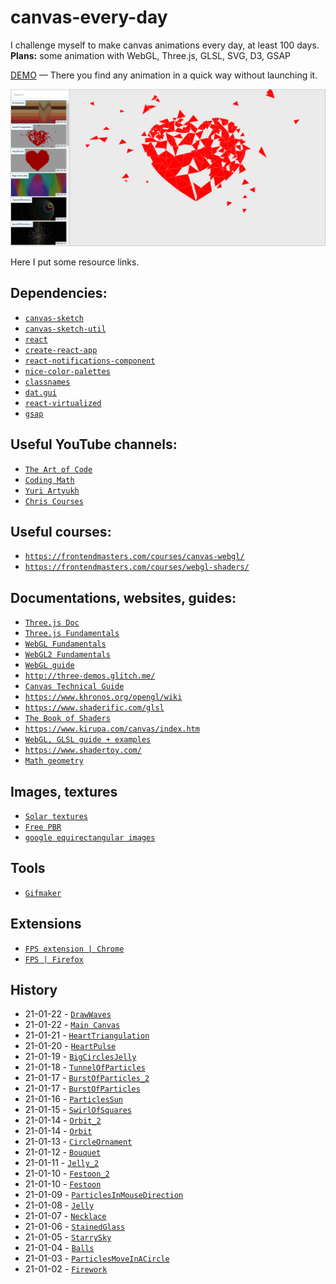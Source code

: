 # canvas-every-day
I challenge myself to make canvas animations every day, at least 100 days. <br>
**Plans:** some animation with WebGL, Three.js, GLSL, SVG, D3, GSAP

[DEMO](https://canvas-every-day.web.app/) — There you find any animation in a quick way without launching it.

![Screenshot](screenshot.png)

Here I put some resource links.
## Dependencies:
- [`canvas-sketch`](https://github.com/mattdesl/canvas-sketch)
- [`canvas-sketch-util`](https://github.com/mattdesl/canvas-sketch-util)
- [`react`](https://github.com/facebook/react)
- [`create-react-app`](https://github.com/facebook/create-react-app)
- [`react-notifications-component`](https://github.com/teodosii/react-notifications-component)
- [`nice-color-palettes`](https://github.com/Jam3/nice-color-palettes)
- [`classnames`](https://github.com/JedWatson/classnames)
- [`dat.gui`](https://github.com/dataarts/dat.gui)
- [`react-virtualized`](https://github.com/bvaughn/react-virtualized)
- [`gsap`](https://github.com/greensock/GSAP)

## Useful YouTube channels:
- [`The Art of Code`](https://www.youtube.com/c/TheArtofCodeIsCool/videos)
- [`Coding Math`](https://www.youtube.com/user/codingmath/videos)
- [`Yuri Artyukh`](https://www.youtube.com/user/flintyara/videos)
- [`Chris Courses`](https://www.youtube.com/c/ChrisCourses/videos)

## Useful courses:
- [`https://frontendmasters.com/courses/canvas-webgl/`](https://frontendmasters.com/courses/canvas-webgl/)
- [`https://frontendmasters.com/courses/webgl-shaders/`](https://frontendmasters.com/courses/webgl-shaders/)

## Documentations, websites, guides:
- [`Three.js Doc`](https://threejs.org/docs/index.html#manual/en/introduction/Creating-a-scene)
- [`Three.js Fundamentals`](https://threejsfundamentals.org/)
- [`WebGL Fundamentals`](https://webglfundamentals.org/)
- [`WebGL2 Fundamentals`](https://webgl2fundamentals.org/)
- [`WebGL guide`](https://xem.github.io/articles/webgl-guide.html)
- [`http://three-demos.glitch.me/`](http://three-demos.glitch.me/)
- [`Canvas Technical Guide`](https://docs.unrealengine.com/udk/Three/CanvasTechnicalGuide.html)
- [`https://www.khronos.org/opengl/wiki`](https://www.khronos.org/opengl/wiki)
- [`https://www.shaderific.com/glsl`](https://www.shaderific.com/glsl)
- [`The Book of Shaders`](https://thebookofshaders.com/)
- [`https://www.kirupa.com/canvas/index.htm`](https://www.kirupa.com/canvas/index.htm)
- [`WebGL, GLSL guide + examples`](https://webglsamples.org/google-io/2011/index.html)
- [`https://www.shadertoy.com/`](https://www.shadertoy.com/)
- [`Math geometry`](https://mathsisfun.com/geometry/unit-circle.html)

## Images, textures
- [`Solar textures`](https://www.solarsystemscope.com/textures/)
- [`Free PBR`](https://freepbr.com/)
- [`google equirectangular images`](https://www.google.com/search?q=equirectangular+images&tbm=isch&ved=2ahUKEwialqrCyIDuAhUI_hoKHRZvC2gQ2-cCegQIABAA&oq=equirectangular+images&gs_lcp=CgNpbWcQA1CsbFjsbWC9b2gAcAB4AIAB9QKIAfUCkgEDMy0xmAEAoAEBqgELZ3dzLXdpei1pbWfAAQE&sclient=img&ei=KSTyX9rdH4j8a5bercAG&bih=1276&biw=2560#imgrc=Nlw8VvEHmTpjNM)

## Tools
- [`Gifmaker`](https://gifmaker.me/)

## Extensions
- [`FPS extension | Chrome`](https://chrome.google.com/webstore/detail/fps-extension/gdkkmimldhefhmmmlalioafomdlahcog)
- [`FPS | Firefox`](https://addons.mozilla.org/en-US/firefox/addon/archi-fps-meter/?src=recommended)

## History
- 21-01-22 - [`DrawWaves`](https://canvas-every-day.web.app/DrawWaves)
- 21-01-22 - [`Main Canvas`](https://canvas-every-day.web.app)
- 21-01-21 - [`HeartTriangulation`](https://canvas-every-day.web.app/HeartTriangulation)
- 21-01-20 - [`HeartPulse`](https://canvas-every-day.web.app/HeartPulse)
- 21-01-19 - [`BigCirclesJelly`](https://canvas-every-day.web.app/BigCirclesJelly)
- 21-01-18 - [`TunnelOfParticles`](https://canvas-every-day.web.app/TunnelOfParticles)
- 21-01-17 - [`BurstOfParticles_2`](https://canvas-every-day.web.app/BurstOfParticles_2)
- 21-01-17 - [`BurstOfParticles`](https://canvas-every-day.web.app/BurstOfParticles)
- 21-01-16 - [`ParticlesSun`](https://canvas-every-day.web.app/ParticlesSun)
- 21-01-15 - [`SwirlOfSquares`](https://canvas-every-day.web.app/SwirlOfSquares)
- 21-01-14 - [`Orbit_2`](https://canvas-every-day.web.app/Orbit_2)
- 21-01-14 - [`Orbit`](https://canvas-every-day.web.app/Orbit)
- 21-01-13 - [`CircleOrnament`](https://canvas-every-day.web.app/CircleOrnament)
- 21-01-12 - [`Bouquet`](https://canvas-every-day.web.app/Bouquet)
- 21-01-11 - [`Jelly_2`](https://canvas-every-day.web.app/Jelly_2)
- 21-01-10 - [`Festoon_2`](https://canvas-every-day.web.app/Festoon_2)
- 21-01-10 - [`Festoon`](https://canvas-every-day.web.app/Festoon)
- 21-01-09 - [`ParticlesInMouseDirection`](https://canvas-every-day.web.app/ParticlesInMouseDirection)
- 21-01-08 - [`Jelly`](https://canvas-every-day.web.app/Jelly)
- 21-01-07 - [`Necklace`](https://canvas-every-day.web.app/Necklace)
- 21-01-06 - [`StainedGlass`](https://canvas-every-day.web.app/StainedGlass)
- 21-01-05 - [`StarrySky`](https://canvas-every-day.web.app/StarrySky)
- 21-01-04 - [`Balls`](https://canvas-every-day.web.app/Balls)
- 21-01-03 - [`ParticlesMoveInACircle`](https://canvas-every-day.web.app/ParticlesMoveInACircle) 
- 21-01-02 - [`Firework`](https://canvas-every-day.web.app/Firework)










